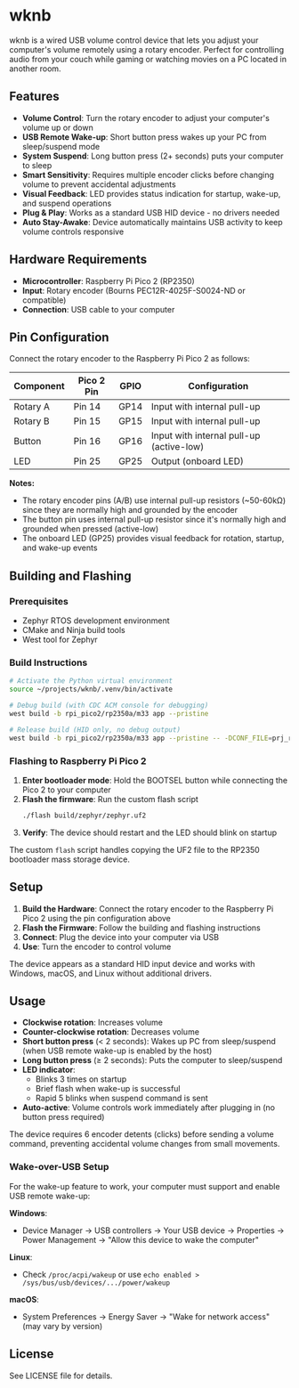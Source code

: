 # wknb

wknb is a wired USB volume control device that lets you adjust your computer's 
volume remotely using a rotary encoder. Perfect for controlling audio from your 
couch while gaming or watching movies on a PC located in another room.

## Features

- **Volume Control**: Turn the rotary encoder to adjust your computer's volume up or down
- **USB Remote Wake-up**: Short button press wakes up your PC from sleep/suspend mode
- **System Suspend**: Long button press (2+ seconds) puts your computer to sleep
- **Smart Sensitivity**: Requires multiple encoder clicks before changing volume to prevent accidental adjustments
- **Visual Feedback**: LED provides status indication for startup, wake-up, and suspend operations
- **Plug & Play**: Works as a standard USB HID device - no drivers needed
- **Auto Stay-Awake**: Device automatically maintains USB activity to keep volume controls responsive

## Hardware Requirements

- **Microcontroller**: Raspberry Pi Pico 2 (RP2350)
- **Input**: Rotary encoder (Bourns PEC12R-4025F-S0024-ND or compatible)
- **Connection**: USB cable to your computer

## Pin Configuration

Connect the rotary encoder to the Raspberry Pi Pico 2 as follows:

| Component | Pico 2 Pin | GPIO | Configuration |
|-----------|------------|------|---------------|
| Rotary A  | Pin 14     | GP14 | Input with internal pull-up |
| Rotary B  | Pin 15     | GP15 | Input with internal pull-up |
| Button    | Pin 16     | GP16 | Input with internal pull-up (active-low) |
| LED       | Pin 25     | GP25 | Output (onboard LED) |

**Notes:**
- The rotary encoder pins (A/B) use internal pull-up resistors (~50-60kΩ) since they are normally high and grounded by the encoder
- The button pin uses internal pull-up resistor since it's normally high and grounded when pressed (active-low)
- The onboard LED (GP25) provides visual feedback for rotation, startup, and wake-up events

## Building and Flashing

### Prerequisites
- Zephyr RTOS development environment
- CMake and Ninja build tools
- West tool for Zephyr

### Build Instructions
```bash
# Activate the Python virtual environment
source ~/projects/wknb/.venv/bin/activate

# Debug build (with CDC ACM console for debugging)
west build -b rpi_pico2/rp2350a/m33 app --pristine

# Release build (HID only, no debug output)
west build -b rpi_pico2/rp2350a/m33 app --pristine -- -DCONF_FILE=prj_release.conf -DDTC_OVERLAY_FILE=app_release.overlay
```

### Flashing to Raspberry Pi Pico 2
1. **Enter bootloader mode**: Hold the BOOTSEL button while connecting the Pico 2 to your computer
2. **Flash the firmware**: Run the custom flash script
   ```bash
   ./flash build/zephyr/zephyr.uf2
   ```
3. **Verify**: The device should restart and the LED should blink on startup

The custom `flash` script handles copying the UF2 file to the RP2350 bootloader mass storage device.

## Setup

1. **Build the Hardware**: Connect the rotary encoder to the Raspberry Pi Pico 2 using the pin configuration above
2. **Flash the Firmware**: Follow the building and flashing instructions
3. **Connect**: Plug the device into your computer via USB
4. **Use**: Turn the encoder to control volume

The device appears as a standard HID input device and works with Windows, macOS, and Linux without additional drivers.

## Usage

- **Clockwise rotation**: Increases volume
- **Counter-clockwise rotation**: Decreases volume
- **Short button press** (< 2 seconds): Wakes up PC from sleep/suspend (when USB remote wake-up is enabled by the host)
- **Long button press** (≥ 2 seconds): Puts the computer to sleep/suspend
- **LED indicator**: 
  - Blinks 3 times on startup
  - Brief flash when wake-up is successful
  - Rapid 5 blinks when suspend command is sent
- **Auto-active**: Volume controls work immediately after plugging in (no button press required)

The device requires 6 encoder detents (clicks) before sending a volume command, preventing accidental volume changes from small movements.

### Wake-over-USB Setup

For the wake-up feature to work, your computer must support and enable USB remote wake-up:

**Windows**: 
- Device Manager → USB controllers → Your USB device → Properties → Power Management → "Allow this device to wake the computer"

**Linux**: 
- Check `/proc/acpi/wakeup` or use `echo enabled > /sys/bus/usb/devices/.../power/wakeup`

**macOS**: 
- System Preferences → Energy Saver → "Wake for network access" (may vary by version)

## License

See LICENSE file for details.
